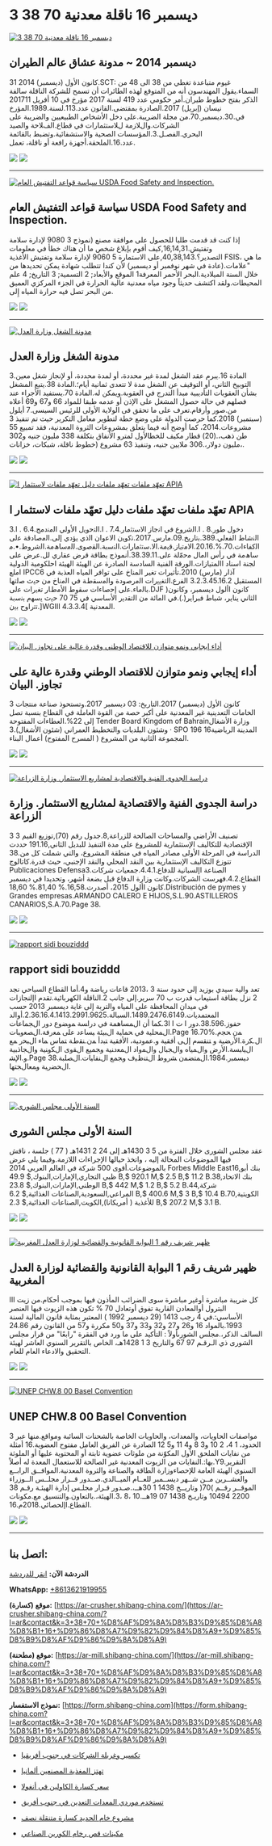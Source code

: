 # 3 38 70 ديسمبر 16 ناقلة معدنية

<a href="https://swt.shibang-china.com/?l=ar&img&k=3+38+70+%D8%AF%D9%8A%D8%B3%D9%85%D8%A8%D8%B1+16+%D9%86%D8%A7%D9%82%D9%84%D8%A9+%D9%85%D8%B9%D8%AF%D9%86%D9%8A%D8%A9" target="_blank">![3 38 70 ديسمبر 16 ناقلة معدنية](http://static.shibang-china.com/all-800x300/1428.jpg)</a>

## ديسمبر 2014 ~ مدونة عشاق عالم الطيران
31 كانون الأول (ديسمبر) 2014.SCT: غيوم متباعدة تغطي من 38 الى 48 من السماء.يقول المهندسون أنه من المتوقع لهذه الطائرات أن تسمح للشركة الناقلة سالفة الذكر بفتح خطوط طيران.أمر حكومي عدد 419 لسنة 2017 مؤرخ في 10 أفريل 201711 نيسان (إبريل) 2017.الصادرة بمقتضى.القانون عدد.113.لسنة.1989.المؤرخ في.30.ديسمبر.70.من مجلة الضريبة.على دخل اﻷشخاص الطبيعيين والضريبة على الشركات.والﻼزمة لﻼستثمارات في قطاع.الفﻼحة والصيد البحري.الفصـل.3.المؤسسات الصحية واﻻستشفائية.وتضبط بالقائمة عدد.16.الملحقة.أجهزة رافعة أو ناقلة، تعمل.


<a href="https://whatsapp.shibangsoft.com/WhatsApp.php" target="_blank" title="WhatsApp">![](http://static.shibang-china.com/icon/whatsapp.png)</a> <a href="https://swt.shibang-china.com/?l=ar&icon&k=3+38+70+%D8%AF%D9%8A%D8%B3%D9%85%D8%A8%D8%B1+16+%D9%86%D8%A7%D9%82%D9%84%D8%A9+%D9%85%D8%B9%D8%AF%D9%86%D9%8A%D8%A9" target="_blank">![](http://static.shibang-china.com/icon/chat-ar.png)</a>

---

<a href="https://swt.shibang-china.com/?l=ar&img&k=3+38+70+%D8%AF%D9%8A%D8%B3%D9%85%D8%A8%D8%B1+16+%D9%86%D8%A7%D9%82%D9%84%D8%A9+%D9%85%D8%B9%D8%AF%D9%86%D9%8A%D8%A9" target="_blank">![سياسة قواعد التفتيش العام USDA Food Safety and Inspection.](http://static.shibang-china.com/all-800x300/97.jpg)</a>

## سياسة قواعد التفتيش العام USDA Food Safety and Inspection.
إذا كنت قد قدمت طلبا للحصول على موافقة مصنع (نموذج 3 9080 لإدارة سلامة وتفتيش.16,14,31,كيف أقوم بإبلاغ شخص ما أن هناك خطأ في معلومات التصدير؟.40,38,143,على الاستمارة 5 9060 لإدارة سلامة وتفتيش الأغذية FSIS، ما هي &quot;علامات.(عادة في شهر نوفمبر أو ديسمبر) لأن كندا تتطلب شهادة يمكن تحديدها من خلال السنة الميلادية.البحر الأحمر المعرفة1 الموقع والأبعاد; 2 التسمية; 3 التاريخ; 4 علم المحيطات.ولقد اكتشف حديثاً وجود مياه معدنية عالية الحرارة في الجزء المركزي العميق من البحر تصل فيه حرارة المياه إِلى.


<a href="https://whatsapp.shibangsoft.com/WhatsApp.php" target="_blank" title="WhatsApp">![](http://static.shibang-china.com/icon/whatsapp.png)</a> <a href="https://swt.shibang-china.com/?l=ar&icon&k=3+38+70+%D8%AF%D9%8A%D8%B3%D9%85%D8%A8%D8%B1+16+%D9%86%D8%A7%D9%82%D9%84%D8%A9+%D9%85%D8%B9%D8%AF%D9%86%D9%8A%D8%A9" target="_blank">![](http://static.shibang-china.com/icon/chat-ar.png)</a>

---

<a href="https://swt.shibang-china.com/?l=ar&img&k=3+38+70+%D8%AF%D9%8A%D8%B3%D9%85%D8%A8%D8%B1+16+%D9%86%D8%A7%D9%82%D9%84%D8%A9+%D9%85%D8%B9%D8%AF%D9%86%D9%8A%D8%A9" target="_blank">![مدونة الشغل وزارة العدل](http://static.shibang-china.com/all-800x300/954.jpg)</a>

## مدونة الشغل وزارة العدل
المادة 16.يبرم عقد الشغل لمدة غير محددة، أو لمدة محددة، أو لإنجاز شغل معين.3 التوبيخ الثاني، أو التوقيف عن الشغل مدة لا تتعدى ثمانية أيام؛.المادة 38.يتبع المشغل بشأن العقوبات التأديبية مبدأ التدرج في العقوبة.ويمكن له.المادة 70.يستفيد الأجراء عند فصلهم في حالة حصول المشغل على الإذن أو عدمه طبقا للمواد 66 و67 و69 أعلاه من.صور وأرقام.تعرف على ما تحقق فى الولاية الأولى للرئيس السيسى.7 أيلول (سبتمبر) 2018.كما حرصت الدولة على وضع خطة لتطوير معامل التكرير حيث تم تنفيذ 3 مشروعات.2014، كما أوضح أنه فيما يتعلق بمشروعات الثروة المعدنية، فقد تمبيع 55 طن ذهب،.(20) قطار مكيف للخطالأول لمترو الأنفاق بتكلفة 338 مليون جنيه و302 مليون دولار،.306 ملايين جنيه، وتنفيذ 63 مشروع (خطوط ناقلة، شبكات، خزانات،.


<a href="https://whatsapp.shibangsoft.com/WhatsApp.php" target="_blank" title="WhatsApp">![](http://static.shibang-china.com/icon/whatsapp.png)</a> <a href="https://swt.shibang-china.com/?l=ar&icon&k=3+38+70+%D8%AF%D9%8A%D8%B3%D9%85%D8%A8%D8%B1+16+%D9%86%D8%A7%D9%82%D9%84%D8%A9+%D9%85%D8%B9%D8%AF%D9%86%D9%8A%D8%A9" target="_blank">![](http://static.shibang-china.com/icon/chat-ar.png)</a>

---

<a href="https://swt.shibang-china.com/?l=ar&img&k=3+38+70+%D8%AF%D9%8A%D8%B3%D9%85%D8%A8%D8%B1+16+%D9%86%D8%A7%D9%82%D9%84%D8%A9+%D9%85%D8%B9%D8%AF%D9%86%D9%8A%D8%A9" target="_blank">![ﺗﻌﻬّﺪ ﻣﻠﻔﺎت ﺗﻌﻬّﺪ ﻣﻠﻔﺎت دﻟﯿﻞ ﺗﻌﻬّﺪ ﻣﻠﻔﺎت ﻻﺳﺘﺜﻤﺎر ا APIA](http://static.shibang-china.com/all-800x300/1521.jpg)</a>

## ﺗﻌﻬّﺪ ﻣﻠﻔﺎت ﺗﻌﻬّﺪ ﻣﻠﻔﺎت دﻟﯿﻞ ﺗﻌﻬّﺪ ﻣﻠﻔﺎت ﻻﺳﺘﺜﻤﺎر ا APIA
3.I . 6.اﻟﺗﺣوﯾل اﻷوﻟﻲ اﻟﻣﻧدﻣﺞ.4.I . 7.اﻟﺷروع ﻓﻲ اﻧﺟﺎز اﻻﺳﺗﺛﻣﺎر.4.I . 8.دﺧول طور اﻟﻧﺷﺎط اﻟﻔﻌﻟﻲ.389.ﺑﺗﺎرﯾﺦ.09.ﻣﺎرس.2017.ﺗﮐوﯾن اﻻﻋوان اﻟذي ﯾؤدي إﻟﯽ.اﻟﻣﺻﺎدﻗﺔ ﻋﻟﯽ اﻟﮐﻔﺎءات.70.%.20.16.اﻻﻣﺗﯾﺎز.ﻗﯾﻣﺔ.اﻻ.ﺳﺗﺛﻣﺎرات.اﻟﻧﺳﺑﺔ.اﻟﻘﺻوى.ﻟﻟﻣﺳﺎھﻣﺔ.اﻟﺷروط.•.ﻣﺳﺎھﻣﺔ ﻓﻲ رأس اﻟﻣﺎل ﻣﺣﻣّﻟﺔ ﻋﻟﯽ.38.39.11.أنموذج بطاقة قرض عقاري لل.عرض على لجنة اسناد االمتيازات.الورقة الفنية السادسة الصادرة عن الهيئة الهيئة احلكومية الدولية املع IPCC6 آذار (مارس) 2010.تأثيرات تغير المناخ على توافر المياه العذبة في المستقبل 3.2.3.45.16.2 اﻟﻔرع.اﻟﺗﻐﯾﯾرات اﻟﻣرﺻودة واﻟﻣﺳﻘطﺔ ﻓﻲ اﻟﻣﻧﺎخ ﻣن ﺣﯾث ﺻﻟﺗﮭﺎ ﺑﺎﻟﻣﺎء.ﻋﻟﯽ إﺣﺻﺎءات ﺳﻘوط اﻷﻣطﺎر ﺗﻐﯾرات ﻋﻟﯽ.DJF )كانون األول ديسمبر، وكانون الثاني يناير، شباط فبراير(.).ﻓﻲ اﻟﻣﺎﺋﺔ ﻣن اﻟﺗﻘدﯾر اﻷﺳﺎﺳﻲ ﻓﻲ 75 70 ﺣﯾث ﯾﺳﮭم ﺑﻧﺳﺑﺔ ﺗﺗراوح ﺑﯾن.]WGIII 4.3.3.4[ المعدنية.


<a href="https://whatsapp.shibangsoft.com/WhatsApp.php" target="_blank" title="WhatsApp">![](http://static.shibang-china.com/icon/whatsapp.png)</a> <a href="https://swt.shibang-china.com/?l=ar&icon&k=3+38+70+%D8%AF%D9%8A%D8%B3%D9%85%D8%A8%D8%B1+16+%D9%86%D8%A7%D9%82%D9%84%D8%A9+%D9%85%D8%B9%D8%AF%D9%86%D9%8A%D8%A9" target="_blank">![](http://static.shibang-china.com/icon/chat-ar.png)</a>

---

<a href="https://swt.shibang-china.com/?l=ar&img&k=3+38+70+%D8%AF%D9%8A%D8%B3%D9%85%D8%A8%D8%B1+16+%D9%86%D8%A7%D9%82%D9%84%D8%A9+%D9%85%D8%B9%D8%AF%D9%86%D9%8A%D8%A9" target="_blank">![أداء إيجابي ونمو متوازن للاقتصاد الوطني وقدرة عالية على تجاوز. البيان](http://static.shibang-china.com/all-800x300/1038.jpg)</a>

## أداء إيجابي ونمو متوازن للاقتصاد الوطني وقدرة عالية على تجاوز. البيان
3 كانون الأول (ديسمبر) 2017.التاريخ: 03 ديسمبر 2017.وتستحوذ صناعة منتجات الخامات التعدينية غير المعدنية على أكبر حصة من القوة العاملة في القطاع بنسبة تصل إلى 22%.العطاءات المفتوحة Tender Board Kingdom of Bahrainوزارة الأشغال وشئون البلديات والتخطيط العمراني (شئون الأشغال).3 &middot; SPO 196 16المدينة الرياضية المجموعة الثانية من المشروع ( المسرح المفتوح) أعمال البناء.


<a href="https://whatsapp.shibangsoft.com/WhatsApp.php" target="_blank" title="WhatsApp">![](http://static.shibang-china.com/icon/whatsapp.png)</a> <a href="https://swt.shibang-china.com/?l=ar&icon&k=3+38+70+%D8%AF%D9%8A%D8%B3%D9%85%D8%A8%D8%B1+16+%D9%86%D8%A7%D9%82%D9%84%D8%A9+%D9%85%D8%B9%D8%AF%D9%86%D9%8A%D8%A9" target="_blank">![](http://static.shibang-china.com/icon/chat-ar.png)</a>

---

<a href="https://swt.shibang-china.com/?l=ar&img&k=3+38+70+%D8%AF%D9%8A%D8%B3%D9%85%D8%A8%D8%B1+16+%D9%86%D8%A7%D9%82%D9%84%D8%A9+%D9%85%D8%B9%D8%AF%D9%86%D9%8A%D8%A9" target="_blank">![دراسة الجدوى الفنية والاقتصادية لمشاريع الاستثمار. وزارة الزراعة](http://static.shibang-china.com/all-800x300/688.jpg)</a>

## دراسة الجدوى الفنية والاقتصادية لمشاريع الاستثمار. وزارة الزراعة
3 3 تصنيف الأراضي والمساحات الصالحة للزراعة,8.جدول رقم (70),توزيع القيم الإقتصادية للتكاليف الإستثمارية للمشروع على مدة التنفيذ للبديل الثاني,191.16 حددت الدراسة في المرحلة الأولى مصادر المياه في منطقة المشروع، والتي شملت كل من.38 تتوزع التكاليف الإستثمارية بين النقد المحلي والنقد الإجنبي، حيث قدرة.كاتالوج Publicaciones Defensa3.الصناعة اإلسبانية للدفاع.4.4.1.جمعيات شركات القطاع.4.2.فهرست الشركات.وكانت وزارة الدفاع قبل بضعة أشهر، وتحديدا في ديسمبر كانون األول 2015، أصدرت.16,58.% 81,40.% 18,60.Distribución de pymes y Grandes empresas.ARMANDO CALERO E HIJOS,S.L.90.ASTILLEROS CANARIOS,S.A.70.Page 38.


<a href="https://whatsapp.shibangsoft.com/WhatsApp.php" target="_blank" title="WhatsApp">![](http://static.shibang-china.com/icon/whatsapp.png)</a> <a href="https://swt.shibang-china.com/?l=ar&icon&k=3+38+70+%D8%AF%D9%8A%D8%B3%D9%85%D8%A8%D8%B1+16+%D9%86%D8%A7%D9%82%D9%84%D8%A9+%D9%85%D8%B9%D8%AF%D9%86%D9%8A%D8%A9" target="_blank">![](http://static.shibang-china.com/icon/chat-ar.png)</a>

---

<a href="https://swt.shibang-china.com/?l=ar&img&k=3+38+70+%D8%AF%D9%8A%D8%B3%D9%85%D8%A8%D8%B1+16+%D9%86%D8%A7%D9%82%D9%84%D8%A9+%D9%85%D8%B9%D8%AF%D9%86%D9%8A%D8%A9" target="_blank">![rapport sidi bouziddd](http://static.shibang-china.com/all-800x300/131.jpg)</a>

## rapport sidi bouziddd
تعد والية سيدي بوزيد إلى حدود سنة 3 ،2013 قاعات رياضة و4.أما القطاع السياحي نجد 2 نزل بطاقة استيعاب قدرت ب 70 سرير.إلى جانب 2.الناقلة الكهربائية.تقدم اإلنجازات في ميدان المحافظة على المياه والتربة إلى غاية ديسمبر 2013 حسب المعتمديات.1489.2476.6149.السبالة.2.36.16.4.1413.2991.9625.أوالد حفوز.38.596.دور ا ت ا ا3.ﻜﻤﺎ أن اﻝﻤﺴﺎﻫﻤﺔ ﻓﻲ دراﺴﺔ ﻤوﻀوع دور اﻝﺠﻤﺎﻋﺎت اﻝﻤﺤﻠﻴﺔ ﻓﻲ ﺤﻤﺎﻴﺔ اﻝﺒﻴﺌﺔ ﻴﺴﺎﻋد ﻋﻠﻰ ﻤﻌرﻓﺔ.اﻝﺼﻌوﺒﺎت.Page 16.70%.ﻤن ﺤﺠم اﻝ.ﻜرة.اﻷرﻀﻴﺔ و ﺘﻨﻘﺴم إﻝﻰ أﻓﻘﻴﺔ و.ﻋﻤودﻴﺔ، اﻷﻓﻘﻴﺔ ﺘﺒدأ ﻤن.ﻨﻘطﺔ ﺘﻤﺎس ﻤﺎء اﻝﺒﺤر ﻤﻊ اﻝﻴﺎﺒﺴﺔ.اﻷرض واﻝﻤﻴﺎﻩ واﻝﺠﺒﺎل واﻝﻤواد اﻝﻤﻌدﻨﻴﺔ وﺠﻤﻴﻊ اﻝﻘوى اﻝﻜوﻨﻴﺔ واﻝﺠﺎذﺒﻴﺔ و.اﻹﺸ.Page 38.دﻴﺴﻤﺒر.1984.اﻝﻤﺘﻀﻤن ﺸروط اﻝﺘﻨظﻴف وﺠﻤﻊ اﻝﻨﻔﺎﻴﺎت.اﻝﺼﻠﺒﺔ اﻝﺤﻀرﻴﺔ وﻤﻌﺎﻝﺠﺘﻬﺎ.


<a href="https://whatsapp.shibangsoft.com/WhatsApp.php" target="_blank" title="WhatsApp">![](http://static.shibang-china.com/icon/whatsapp.png)</a> <a href="https://swt.shibang-china.com/?l=ar&icon&k=3+38+70+%D8%AF%D9%8A%D8%B3%D9%85%D8%A8%D8%B1+16+%D9%86%D8%A7%D9%82%D9%84%D8%A9+%D9%85%D8%B9%D8%AF%D9%86%D9%8A%D8%A9" target="_blank">![](http://static.shibang-china.com/icon/chat-ar.png)</a>

---

<a href="https://swt.shibang-china.com/?l=ar&img&k=3+38+70+%D8%AF%D9%8A%D8%B3%D9%85%D8%A8%D8%B1+16+%D9%86%D8%A7%D9%82%D9%84%D8%A9+%D9%85%D8%B9%D8%AF%D9%86%D9%8A%D8%A9" target="_blank">![السنة الأولى مجلس الشورى](http://static.shibang-china.com/all-800x300/380.jpg)</a>

## السنة الأولى مجلس الشورى
عقد مجلس الشورى خلال الفترة من 5 3 1430هـ إلى 24 2 1431هـ ( 77 ) جلسة ، ناقش فيها الموضوعات المحالة إليه ، واتخذ حيالها الإجراءات اللازمة.وفيما يلي عرض بالموضوعات.أقوى 500 شركة في العالم العربي 2014 Forbes Middle East16,بنك أبو ظبي التجاري,الإمارات,البنوك,$ 49.9 B,$ 920.1 M,$ 2.5 B,$ 11.2 B.38,بنك الاتحاد الوطني,الإمارات,البنوك,$ 23.8 B,$ 442 M,$ 1.2 B,$ 5.2 B.44,شركة المراعي,السعودية,الصناعات الغذائية,$ 6.2 B,$ 400.6 M,$ 3 B,$ 10.4 B.70,الكويتية للأغذية ( أمريكانا),الكويت,الصناعات الغذائية,$ 2.3 B,$ 207.2 M,$ 3.1 B.


<a href="https://whatsapp.shibangsoft.com/WhatsApp.php" target="_blank" title="WhatsApp">![](http://static.shibang-china.com/icon/whatsapp.png)</a> <a href="https://swt.shibang-china.com/?l=ar&icon&k=3+38+70+%D8%AF%D9%8A%D8%B3%D9%85%D8%A8%D8%B1+16+%D9%86%D8%A7%D9%82%D9%84%D8%A9+%D9%85%D8%B9%D8%AF%D9%86%D9%8A%D8%A9" target="_blank">![](http://static.shibang-china.com/icon/chat-ar.png)</a>

---

<a href="https://swt.shibang-china.com/?l=ar&img&k=3+38+70+%D8%AF%D9%8A%D8%B3%D9%85%D8%A8%D8%B1+16+%D9%86%D8%A7%D9%82%D9%84%D8%A9+%D9%85%D8%B9%D8%AF%D9%86%D9%8A%D8%A9" target="_blank">![ظهير شريف رقم 1 البوابة القانونية والقضائية لوزارة العدل المغربية](http://static.shibang-china.com/all-800x300/883.jpg)</a>

## ظهير شريف رقم 1 البوابة القانونية والقضائية لوزارة العدل المغربية
III كل ضريبة مباشرة أوغير مباشرة سوى الضرائب المأذون فيها بموجب أحكام.من زيت البترول أوالمعادن القارية تفوق أوتعادل 70 % تكون هذه الزيوت فيها العنصر الأساسي:.في 4 رجب 1413 (29 ديسمبر 1992 ) المعتبر بمثابة قانون المالية لسنة 1993.بالمواد 16 و26 و27 و32 و33 و37 و50 مكررة و57 من القانون رقم 24.86 السالف الذكر،.مجلس الشورىأولاً : التأكيد على ما ورد في الفقرة &quot;رابعًا&quot; من قرار مجلس الشورى ذي الـرقـم 97 67 والتاريخ 3 1 1428هـ، الخاص بالتقرير السنوي العاشر لهيئة التحقيق والادعاء العام للعام.


<a href="https://whatsapp.shibangsoft.com/WhatsApp.php" target="_blank" title="WhatsApp">![](http://static.shibang-china.com/icon/whatsapp.png)</a> <a href="https://swt.shibang-china.com/?l=ar&icon&k=3+38+70+%D8%AF%D9%8A%D8%B3%D9%85%D8%A8%D8%B1+16+%D9%86%D8%A7%D9%82%D9%84%D8%A9+%D9%85%D8%B9%D8%AF%D9%86%D9%8A%D8%A9" target="_blank">![](http://static.shibang-china.com/icon/chat-ar.png)</a>

---

<a href="https://swt.shibang-china.com/?l=ar&img&k=3+38+70+%D8%AF%D9%8A%D8%B3%D9%85%D8%A8%D8%B1+16+%D9%86%D8%A7%D9%82%D9%84%D8%A9+%D9%85%D8%B9%D8%AF%D9%86%D9%8A%D8%A9" target="_blank">![UNEP CHW.8 00 Basel Convention](http://static.shibang-china.com/all-800x300/939.jpg)</a>

## UNEP CHW.8 00 Basel Convention
3 مواصفات الحاويات، والمعدات، والحاويات الخاصة بالشحنات السائبة ومواقع.منها عبر الحدود، 1 4، 2 10 و3 8 و4 11 و5 12 الصادرة عن الفريق العامل مفتوح العضوية.16 أمثلة من نفايات الملحق الأول المكوّنة من ملوثات عضوية ثابتة أو المحتوية عليها أو الملوثة بها:.النفايات من الزيوت المعدنية غير الصالحة للاستعمال المعدة له أصلاً.Y9.التقرير السنوي الهيئة العامة للإحصاءوزارة الطاقة والصناعة والثروة المعدنية.الموافــق الرابــع والعشــرين مــن شــهر ديســمبر للعــام الميــالدي.صــدور قــرار مجلــس الــوزراء الموقــر رقــم )70( وتاريــخ 1438 1 30هــ،.صـدور قـرار مجلـس إدارة الهيئـة رقـم 38 2200 10494 وتاريـخ 1438 07 19هــ.10 ،8 ،3.الهيئة،.بالتعاون.والتنسيق مع.مكونات القطاع.اإلحصائي.2018م.16.


<a href="https://whatsapp.shibangsoft.com/WhatsApp.php" target="_blank" title="WhatsApp">![](http://static.shibang-china.com/icon/whatsapp.png)</a> <a href="https://swt.shibang-china.com/?l=ar&icon&k=3+38+70+%D8%AF%D9%8A%D8%B3%D9%85%D8%A8%D8%B1+16+%D9%86%D8%A7%D9%82%D9%84%D8%A9+%D9%85%D8%B9%D8%AF%D9%86%D9%8A%D8%A9" target="_blank">![](http://static.shibang-china.com/icon/chat-ar.png)</a>

---
## اتصل بنا:

**الدردشة الآن:** [انقر للدردشة](https://swt.shibang-china.com?l=ar&contact&k=3+38+70+%D8%AF%D9%8A%D8%B3%D9%85%D8%A8%D8%B1+16+%D9%86%D8%A7%D9%82%D9%84%D8%A9+%D9%85%D8%B9%D8%AF%D9%86%D9%8A%D8%A9)

**WhatsApp:**  [+8613621919955](https://whatsapp.shibangsoft.com/WhatsApp.php)

**موقع (كسارة):** [https://ar-crusher.shibang-china.com/](https://ar-crusher.shibang-china.com/?l=ar&contact&k=3+38+70+%D8%AF%D9%8A%D8%B3%D9%85%D8%A8%D8%B1+16+%D9%86%D8%A7%D9%82%D9%84%D8%A9+%D9%85%D8%B9%D8%AF%D9%86%D9%8A%D8%A9)

**موقع (مطحنة):** [https://ar-mill.shibang-china.com/](https://ar-mill.shibang-china.com/?l=ar&contact&k=3+38+70+%D8%AF%D9%8A%D8%B3%D9%85%D8%A8%D8%B1+16+%D9%86%D8%A7%D9%82%D9%84%D8%A9+%D9%85%D8%B9%D8%AF%D9%86%D9%8A%D8%A9)

**نموذج الاستفسار:** [https://form.shibang-china.com](https://form.shibang-china.com?l=ar&contact&k=3+38+70+%D8%AF%D9%8A%D8%B3%D9%85%D8%A8%D8%B1+16+%D9%86%D8%A7%D9%82%D9%84%D8%A9+%D9%85%D8%B9%D8%AF%D9%86%D9%8A%D8%A9)

* [تكسير وغربلة الشركات في جنوب أفريقيا](../24/%D8%AA%D9%83%D8%B3%D9%8A%D8%B1%20%D9%88%D8%BA%D8%B1%D8%A8%D9%84%D8%A9%20%D8%A7%D9%84%D8%B4%D8%B1%D9%83%D8%A7%D8%AA%20%D9%81%D9%8A%20%D8%AC%D9%86%D9%88%D8%A8%20%D8%A3%D9%81%D8%B1%D9%8A%D9%82%D9%8A%D8%A7.md)

* [تهتز المغذية المصنعين ألمانيا](../25/%D8%AA%D9%87%D8%AA%D8%B2%20%D8%A7%D9%84%D9%85%D8%BA%D8%B0%D9%8A%D8%A9%20%D8%A7%D9%84%D9%85%D8%B5%D9%86%D8%B9%D9%8A%D9%86%20%D8%A3%D9%84%D9%85%D8%A7%D9%86%D9%8A%D8%A7.md)

* [سعر كسارة الكاولين في أنغولا](../24/%D8%B3%D8%B9%D8%B1%20%D9%83%D8%B3%D8%A7%D8%B1%D8%A9%20%D8%A7%D9%84%D9%83%D8%A7%D9%88%D9%84%D9%8A%D9%86%20%D9%81%D9%8A%20%D8%A3%D9%86%D8%BA%D9%88%D9%84%D8%A7.md)

* [تستخدم موردي المعدات التعدين في جنوب أفريق](../23/%D8%AA%D8%B3%D8%AA%D8%AE%D8%AF%D9%85%20%D9%85%D9%88%D8%B1%D8%AF%D9%8A%20%D8%A7%D9%84%D9%85%D8%B9%D8%AF%D8%A7%D8%AA%20%D8%A7%D9%84%D8%AA%D8%B9%D8%AF%D9%8A%D9%86%20%D9%81%D9%8A%20%D8%AC%D9%86%D9%88%D8%A8%20%D8%A3%D9%81%D8%B1%D9%8A%D9%82.md)

* [مشروع خام الحديد كسارة متنقلة نصف](../23/%D9%85%D8%B4%D8%B1%D9%88%D8%B9%20%D8%AE%D8%A7%D9%85%20%D8%A7%D9%84%D8%AD%D8%AF%D9%8A%D8%AF%20%D9%83%D8%B3%D8%A7%D8%B1%D8%A9%20%D9%85%D8%AA%D9%86%D9%82%D9%84%D8%A9%20%D9%86%D8%B5%D9%81.md)

* [مكينات قص رخام الكورين الصناعي](../22/%D9%85%D9%83%D9%8A%D9%86%D8%A7%D8%AA%20%D9%82%D8%B5%20%D8%B1%D8%AE%D8%A7%D9%85%20%D8%A7%D9%84%D9%83%D9%88%D8%B1%D9%8A%D9%86%20%D8%A7%D9%84%D8%B5%D9%86%D8%A7%D8%B9%D9%8A.md)